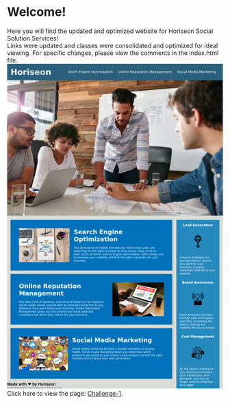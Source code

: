 # Welcome! <br>
Here you will find the updated and optimized website for Horiseon Social Solution Services! <br>
Links were updated and classes were consolidated and optimized for ideal viewing.  For specific changes, please view the comments in the index.html file.
![webpage image](./assets/images/webpage-image.png) <br>
Click here to view the page: [Challenge-1](https://raestichter.github.io/challenge-1/).